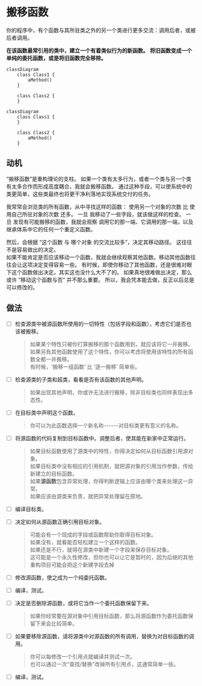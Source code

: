 # 搬移函数

你的程序中，有个函数与其所驻类之外的另⼀个类进⾏更多交流：调⽤后者，或被后者调⽤。


**在该函数最常引⽤的类中，建⽴⼀个有着类似⾏为的新函数。**
**将旧函数变成⼀个单纯的委托函数，或是将旧函数完全移除。**
```mermaid
classDiagram
    class Class1 {
        aMethod()
    }

    class Class2 {
    }

```

```mermaid
classDiagram
    class Class1 {
    }

    class Class2 {
        aMethod()
    }

```

## 动机

“搬移函数”是重构理论的⽀柱。
如果⼀个类有太多⾏为，或者⼀个类与另⼀个类有太多合作⽽形成⾼度耦合，我就会搬移函数。
通过这种⼿段，可以使系统中的类更简单，这些类最终也将更⼲净利落地实现系统交付的任务。  

我常常会浏览类的所有函数，从中寻找这样的函数：
使⽤另⼀个对象的次数 ⽐ 使⽤⾃⼰所驻对象的次数 还多。
⼀旦 我移动了⼀些字段，就该做这样的检查。
⼀旦 发现有可能搬移的函数，我就会观察 调⽤它的那⼀端、它调⽤的那⼀端，以及继承体系中它的任何⼀个重定义函数。

然后，会根据 “这个函数 与 哪个对象 的交流⽐较多”，决定其移动路径。
这往往不是容易做出的决定。  
如果不能肯定是否应该移动⼀个函数，我就会继续观察其他函数。移动其他函数往往会让这项决定变得容易⼀些。
有时候，即使你移动了其他函数，还是很难对眼下这个函数做出决定。其实这也没什么⼤不了的。 
如果真地很难做出决定，那么或许 “移动这个函数与否” 并不那么重要。
所以，我会凭本能去做，反正以后总是可以修改的。


## 做法

-[ ] 检查源类中被源函数所使⽤的⼀切特性（包括字段和函数），考虑它们是否也该被搬移。
  >如果某个特性只被你打算搬移的那个函数⽤到，就应该将它⼀并搬移。  
   如果另有其他函数使⽤了这个特性，你可以考虑将使⽤该特性的所有函数全都⼀并搬移。   
   有时候，‘搬移⼀组函数’ ⽐ ‘逐⼀搬移’ 简单些。

-[ ] 检查源类的⼦类和超类，看看是否有该函数的其他声明。
  >如果出现其他声明，你或许⽆法进⾏搬移，除⾮⽬标类也同样表现出多态性。 

-[ ] 在⽬标类中声明这个函数。
  >你可以为此函数选择⼀个新名称------对⽬标类更有意义的名称。

-[ ] 将源函数的代码复制到⽬标函数中。调整后者，使其能在新家中正常运⾏。
  >如果⽬标函数使⽤了源类中的特性，你得决定如何从⽬标函数引⽤源对象。  
   如果⽬标类中没有相应的引⽤机制，就把源对象的引⽤当作参数，传给新建⽴的⽬标函数。  
   如果**源函数**包含异常处理，你得判断逻辑上应该由哪个类来处理这⼀异常。  
   如果应该由源类来负责，就把异常处理留在原地。

-[ ] 编译⽬标类。

-[ ] 决定如何从源函数正确引⽤⽬标对象。
  >可能会有⼀个现成的字段或函数帮助你取得⽬标对象。   
   如果沒有，就看能否轻松建⽴⼀个这样的函数。  
   如果还是不⾏，就得在源类中新建⼀个字段来保存⽬标对象。  
   这可能是⼀个永久性修改，但你也可以让它是暂时的，因为后继的其他重构项⽬可能会把这个新建字段去掉

-[ ] 修改源函数，使之成为⼀个纯委托函数。 

-[ ] 编译，测试。 

-[ ] 决定是否删除源函数，或将它当作⼀个委托函数保留下来。
  >如果你经常要在源对象中引⽤⽬标函数，那么将源函数作为委托函数保留下来会⽐较简单。 

-[ ] 如果要移除源函数，请将源类中对源函数的所有调⽤，替换为对⽬标函数的调⽤。
  >你可以每修改⼀个引⽤点就编译并测试⼀次。  
   也可以通过⼀次“查找/替换”改掉所有引⽤点，这通常简单⼀些。

-[ ] 编译，测试。 


